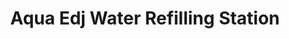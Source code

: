 ---
title: "Aqua Edj Water Refilling Station"
url: /cagayan-de-oro/aqua-edj-water-refilling-station/
shop: Wasser
---